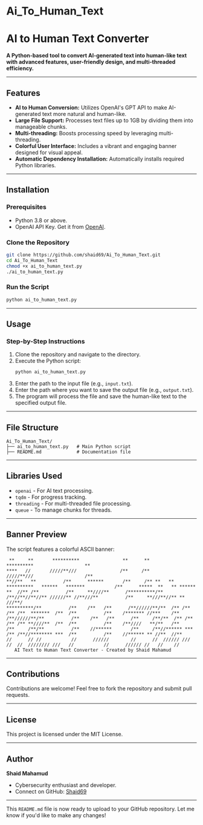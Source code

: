 # Ai_To_Human_Text
# AI to Human Text Converter

**A Python-based tool to convert AI-generated text into human-like text with advanced features, user-friendly design, and multi-threaded efficiency.**  

---

## Features
- **AI to Human Conversion:** Utilizes OpenAI's GPT API to make AI-generated text more natural and human-like.
- **Large File Support:** Processes text files up to 1GB by dividing them into manageable chunks.
- **Multi-threading:** Boosts processing speed by leveraging multi-threading.
- **Colorful User Interface:** Includes a vibrant and engaging banner designed for visual appeal.
- **Automatic Dependency Installation:** Automatically installs required Python libraries.

---

## Installation

### Prerequisites
- Python 3.8 or above.
- OpenAI API Key. Get it from [OpenAI](https://platform.openai.com/signup/).

### Clone the Repository
```bash
git clone https://github.com/shaid69/Ai_To_Human_Text.git
cd Ai_To_Human_Text
chmod +x ai_to_human_text.py
./ai_to_human_text.py
```

### Run the Script
```bash
python ai_to_human_text.py
```

---

## Usage

### Step-by-Step Instructions
1. Clone the repository and navigate to the directory.
2. Execute the Python script:
   ```bash
   python ai_to_human_text.py
   ```
3. Enter the path to the input file (e.g., `input.txt`).
4. Enter the path where you want to save the output file (e.g., `output.txt`).
5. The program will process the file and save the human-like text to the specified output file.

---

## File Structure
```
Ai_To_Human_Text/
├── ai_to_human_text.py   # Main Python script
├── README.md             # Documentation file
```

---

## Libraries Used
- `openai` - For AI text processing.
- `tqdm` - For progress tracking.
- `threading` - For multi-threaded file processing.
- `queue` - To manage chunks for threads.

---

## Banner Preview
The script features a colorful ASCII banner:  

```
 **     **       **********                **      **                                              **********                   **  
****   //       /////**///                /**     /**                                             /////**///                   /**  
**//**   **          /**      ******       /**     /** **   ** **********   ******   *******           /**      *****  **   ** ******  
**  //** /**          /**     **////**      /**********/**  /**//**//**//** //////** //**///**          /**     **///**//** ** ///**/   
**********/**          /**    /**   /**      /**//////**/**  /** /** /** /**  *******  /**  /**          /**    /******* //***    /**    
/**//////**/**          /**    /**   /**      /**     /**/**  /** /** /** /** **////**  /**  /**          /**    /**////   **/**   /**    
/**     /**/**          /**    //******       /**     /**//****** *** /** /**//******** ***  /**          /**    //****** ** //**  //**   
//      // //           //      //////        //      //  ////// ///  //  //  //////// ///   //           //      ////// //   //    //    
   AI Text to Human Text Converter - Created by Shaid Mahamud
```

---

## Contributions
Contributions are welcome! Feel free to fork the repository and submit pull requests.

---

## License
This project is licensed under the MIT License.

---

## Author
**Shaid Mahamud**  
- Cybersecurity enthusiast and developer.  
- Connect on GitHub: [Shaid69](https://github.com/shaid69)

---

This `README.md` file is now ready to upload to your GitHub repository. Let me know if you'd like to make any changes!
